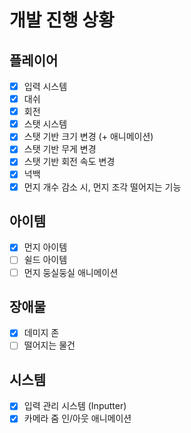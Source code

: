 # 개발 진행 상황

## 플레이어

- [x] 입력 시스템
- [x] 대쉬
- [x] 회전
- [x] 스탯 시스템
- [x] 스탯 기반 크기 변경 (+ 애니메이션)
- [x] 스탯 기반 무게 변경
- [x] 스탯 기반 회전 속도 변경
- [x] 넉백
- [x] 먼지 개수 감소 시, 먼지 조각 떨어지는 기능

## 아이템

- [x] 먼지 아이템
- [ ] 쉴드 아이템
- [ ] 먼지 둥실둥실 애니메이션

## 장애물

- [x] 데미지 존
- [ ] 떨어지는 물건

## 시스템

- [x] 입력 관리 시스템 (Inputter)
- [x] 카메라 줌 인/아웃 애니메이션
